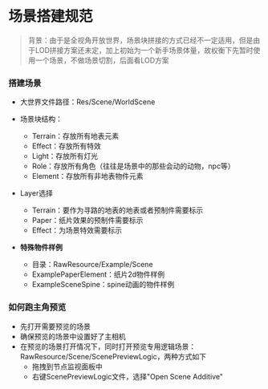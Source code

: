 <!--
 * @Author xiangqian
 * @Description 
 * @Date 2022-06-28 16:58:18
 * @FilePath /Doc/美术规范/场景搭建规范.md
-->

# 场景搭建规范

> 背景：由于是全视角开放世界，场景块拼接的方式已经不一定适用，但是由于LOD拼接方案还未定，加上初始为一个新手场景体量，故权衡下先暂时使用一个场景，不做场景切割，后面看LOD方案

### 搭建场景

- 大世界文件路径：Res/Scene/WorldScene
- 场景块结构：
  - Terrain：存放所有地表元素
  - Effect：存放所有特效
  - Light：存放所有灯光
  - Role：存放所有角色（往往是场景中的那些会动的动物，npc等）
  - Element：存放所有非地表物件元素

- Layer选择
  - Terrain：要作为寻路的地表的地表或者预制件需要标示
  - Paper：纸片效果的预制件需要标示
  - Effect：为场景特效需要标示

- __特殊物件样例__
  - 目录：RawResource/Example/Scene
  - ExamplePaperElement：纸片2d物件样例
  - ExampleSceneSpine：spine动画的物件样例

### 如何跑主角预览

- 先打开需要预览的场景
- 确保预览的场景中设置好了主相机
- 在预览的场景打开情况下，同时打开预览专用逻辑场景：RawResource/Scene/ScenePreviewLogic，两种方式如下
  - 拖拽到节点监视面板中
  - 右键ScenePreviewLogic文件，选择"Open Scene Additive"
